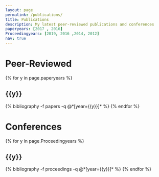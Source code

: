 ```yaml
---
layout: page
permalink: /publications/
title: Publications
description: My latest peer-reviewed publications and conferences
paperyears: [2017 , 2016]
Proceedingyears: [2019, 2016 ,2014, 2012]
nav: true
---
```


<div class="publications">
<h1> Peer-Reviewed </h1>
{% for y in page.paperyears %}
  <h2 class="year">{{y}}</h2>
  {% bibliography -f papers -q @*[year={{y}}]* %}
{% endfor %}

</div>


<div class="publications">
<h1> Conferences </h1>
{% for y in page.Proceedingyears %}
  <h2 class="year">{{y}}</h2>
  {% bibliography -f proceedings -q @*[year={{y}}]* %}
{% endfor %}

</div>